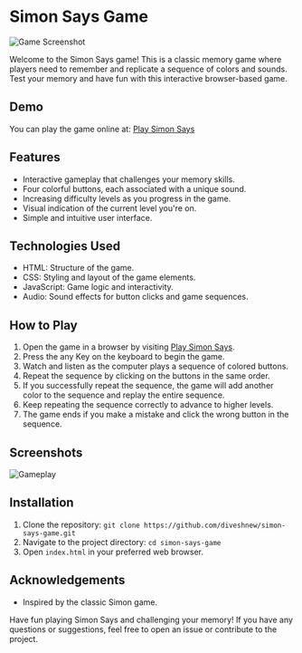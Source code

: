 # Simon Says Game

![Game Screenshot](screenshot.png)

Welcome to the Simon Says game! This is a classic memory game where players need to remember and replicate a sequence of colors and sounds. Test your memory and have fun with this interactive browser-based game.

## Demo

You can play the game online at: [Play Simon Says](https://your-game-url-here.com)

## Features

- Interactive gameplay that challenges your memory skills.
- Four colorful buttons, each associated with a unique sound.
- Increasing difficulty levels as you progress in the game.
- Visual indication of the current level you're on.
- Simple and intuitive user interface.

## Technologies Used

- HTML: Structure of the game.
- CSS: Styling and layout of the game elements.
- JavaScript: Game logic and interactivity.
- Audio: Sound effects for button clicks and game sequences.

## How to Play

1. Open the game in a browser by visiting [Play Simon Says](https://your-game-url-here.com).
2. Press the any Key on the keyboard to begin the game.
3. Watch and listen as the computer plays a sequence of colored buttons.
4. Repeat the sequence by clicking on the buttons in the same order.
5. If you successfully repeat the sequence, the game will add another color to the sequence and replay the entire sequence.
6. Keep repeating the sequence correctly to advance to higher levels.
7. The game ends if you make a mistake and click the wrong button in the sequence.

## Screenshots

![Gameplay](screenshots/gameplay.png)

## Installation

1. Clone the repository: `git clone https://github.com/diveshnew/simon-says-game.git`
2. Navigate to the project directory: `cd simon-says-game`
3. Open `index.html` in your preferred web browser.

## Acknowledgements

- Inspired by the classic Simon game.


Have fun playing Simon Says and challenging your memory! If you have any questions or suggestions, feel free to open an issue or contribute to the project.
